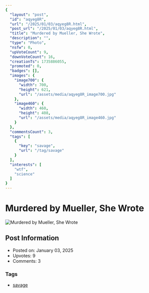 ```yaml
---
{
  "layout": "post",
  "id": "aqyeg8R",
  "url": "/2025/01/03/aqyeg8R.html",
  "post_url": "/2025/01/03/aqyeg8R.html",
  "title": "Murdered by Mueller, She Wrote",
  "description": "",
  "type": "Photo",
  "nsfw": 0,
  "upVoteCount": 9,
  "downVoteCount": 16,
  "creationTs": 1735886055,
  "promoted": 0,
  "badges": [],
  "images": {
    "image700": {
      "width": 700,
      "height": 621,
      "url": "/assets/media/aqyeg8R_image700.jpg"
    },
    "image460": {
      "width": 460,
      "height": 408,
      "url": "/assets/media/aqyeg8R_image460.jpg"
    }
  },
  "commentsCount": 3,
  "tags": [
    {
      "key": "savage",
      "url": "/tag/savage"
    }
  ],
  "interests": [
    "wtf",
    "science"
  ]
}
---
```


# Murdered by Mueller, She Wrote

![Murdered by Mueller, She Wrote](/assets/media/aqyeg8R_image700.jpg)

## Post Information

- Posted on: January 03, 2025
- Upvotes: 9
- Comments: 3

### Tags

- [savage](/tag/savage)
